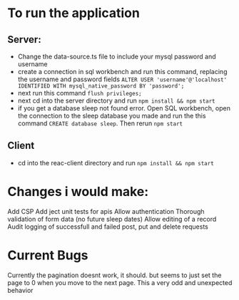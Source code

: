 # To run the application

## Server: 
- Change the data-source.ts file to include your mysql password and username
- create a connection in sql workbench and run this command, replacing the username and password fields 
`ALTER USER 'username'@'localhost' IDENTIFIED WITH mysql_native_password BY 'password';`
- next run this command
`flush privileges;`
- next cd into the server directory and run `npm install && npm start`
- if you get a database sleep not found error. Open SQL workbench, open the connection to the sleep database you made and run the this command `CREATE database sleep`. Then rerun `npm start`

## Client
- cd into the reac-client directory and run `npm install && npm start`


# Changes i would make:
Add CSP
Add ject unit tests for apis
Allow authentication
Thorough validation of form data (no future sleep dates)
Allow editing of a record
Audit logging of successfull and failed post, put and delete requests

# Current Bugs
Currently the pagination doesnt work, it should. but seems to just set the page to 0 when you move to the next page. This a very odd and unexpected behavior